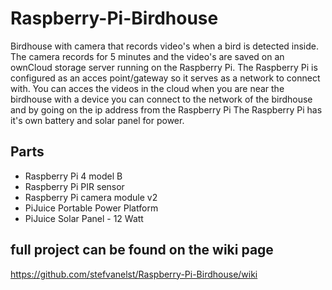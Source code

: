 # Raspberry-Pi-Birdhouse
Birdhouse with camera that records video's when a bird is detected inside.
The camera records for 5 minutes and the video's are saved on an ownCloud storage server running on the Raspberry Pi.
The Raspberry Pi is configured as an acces point/gateway so it serves as a network to connect with.
You can acces the videos in the cloud when you are near the birdhouse with a device you can connect to the network of the birdhouse and by going on the ip address from the Raspberry Pi 
The Raspberry Pi has it's own battery and solar panel for power.

## Parts
- Raspberry Pi 4 model B
- Raspberry Pi PIR sensor
- Raspberry Pi camera module v2
- PiJuice Portable Power Platform 
- PiJuice Solar Panel - 12 Watt

## full project can be found on the wiki page
https://github.com/stefvanelst/Raspberry-Pi-Birdhouse/wiki
